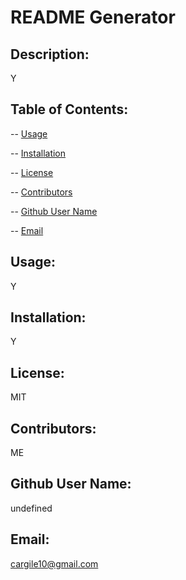 
  # README Generator 

  ## Description: 
  Y
  ## Table of Contents:
  -- [Usage](#usage)

  -- [Installation](#installation)

  -- [License](#license)

  -- [Contributors](#contributors)

  -- [Github User Name](#githubuserName)

  -- [Email](#email)

  ## Usage:
  Y
  ## Installation:
  Y
  ## License:
  MIT
  ## Contributors:
  ME
  ## Github User Name:
  undefined
  ## Email:
  cargile10@gmail.com

